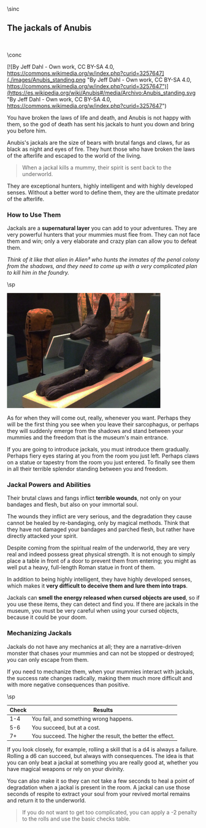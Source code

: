 \sinc

## The jackals of Anubis

&nbsp;

\conc

[![By Jeff Dahl - Own work, CC BY-SA 4.0, https://commons.wikimedia.org/w/index.php?curid=3257647](./images/Anubis_standing.png "By Jeff Dahl - Own work, CC BY-SA 4.0, https://commons.wikimedia.org/w/index.php?curid=3257647")](https://es.wikipedia.org/wiki/Anubis#/media/Archivo:Anubis_standing.svg "By Jeff Dahl - Own work, CC BY-SA 4.0, https://commons.wikimedia.org/w/index.php?curid=3257647")

You have broken the laws of life and death, and Anubis is not happy with them, so the god of death has sent his jackals to hunt you down and bring you before him.

Anubis's jackals are the size of bears with brutal fangs and claws, fur as black as night and eyes of fire. They hunt those who have broken the laws of the afterlife and escaped to the world of the living.

> When a jackal kills a mummy, their spirit is sent back to the underworld.

They are exceptional hunters, highly intelligent and with highly developed senses. Without a better word to define them, they are the ultimate predator of the afterlife.

### How to Use Them

Jackals are a **supernatural layer** you can add to your adventures. They are very powerful hunters that your mummies must flee from. They can not face them and win; only a very elaborate and crazy plan can allow you to defeat them.

_Think of it like that alien in Alien³ who hunts the inmates of the penal colony from the shadows, and they need to come up with a very complicated plan to kill him in the foundry._

\sp


[![The Jackal god of the dead Anubis wood and paint Late Period Egypt by Mary Harrsch](./images/321707300_428981ad22_c.jpg "The Jackal god of the dead Anubis wood and paint Late Period Egypt by Mary Harrsch")](https://www.flickr.com/photos/mharrsch/321707300 "The Jackal god of the dead Anubis wood and paint Late Period Egypt by Mary Harrsch")

As for when they will come out, really, whenever you want. Perhaps they will be the first thing you see when you leave their sarcophagus, or perhaps they will suddenly emerge from the shadows and stand between your mummies and the freedom that is the museum's main entrance.

If you are going to introduce jackals, you must introduce them gradually. Perhaps fiery eyes staring at you from the room you just left. Perhaps claws on a statue or tapestry from the room you just entered. To finally see them in all their terrible splendor standing between you and freedom.

### Jackal Powers and Abilities

Their brutal claws and fangs inflict **terrible wounds**, not only on your bandages and flesh, but also on your immortal soul.

The wounds they inflict are very serious, and the degradation they cause cannot be healed by re-bandaging, only by magical methods. Think that they have not damaged your bandages and parched flesh, but rather have directly attacked your spirit.

Despite coming from the spiritual realm of the underworld, they are very real and indeed possess great physical strength. It is not enough to simply place a table in front of a door to prevent them from entering; you might as well put a heavy, full-length Roman statue in front of them.

In addition to being highly intelligent, they have highly developed senses, which makes it **very difficult to deceive them and lure them into traps**.

Jackals can **smell the energy released when cursed objects are used**, so if you use these items, they can detect and find you. If there are jackals in the museum, you must be very careful when using your cursed objects, because it could be your doom.

### Mechanizing Jackals

Jackals do not have any mechanics at all; they are a narrative-driven monster that chases your mummies and can not be stopped or destroyed; you can only escape from them.

If you need to mechanize them, when your mummies interact with jackals, the success rate changes radically, making them much more difficult and with more negative consequences than positive.

\sp

|Check|Results|
|---|---|
|1-4|You fail, and something wrong happens.|
|5-6|You succeed, but at a cost.|
|7+|You succeed. The higher the result, the better the effect.|

If you look closely, for example, rolling a skill that is a d4 is always a failure. Rolling a d6 can succeed, but always with consequences. The idea is that you can only beat a jackal at something you are really good at, whether you have magical weapons or rely on your divinity.

You can also make it so they can not take a few seconds to heal a point of degradation when a jackal is present in the room. A jackal can use those seconds of respite to extract your soul from your revived mortal remains and return it to the underworld.

> If you do not want to get too complicated, you can apply a -2 penalty to the rolls and use the basic checks table.